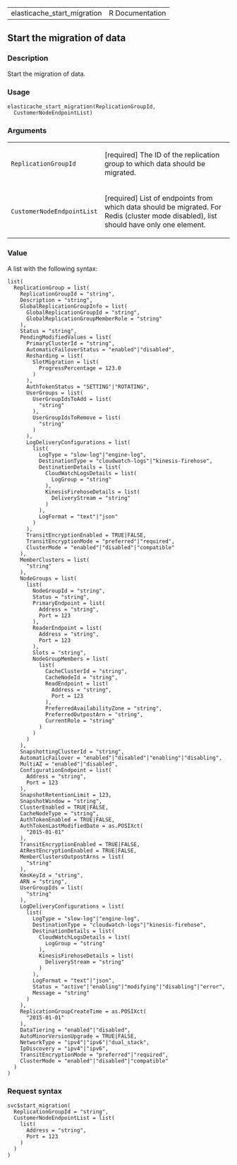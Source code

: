 <table style="width: 100%;">
<tbody>
<tr class="odd">
<td>elasticache_start_migration</td>
<td style="text-align: right;">R Documentation</td>
</tr>
</tbody>
</table>

## Start the migration of data

### Description

Start the migration of data.

### Usage

    elasticache_start_migration(ReplicationGroupId,
      CustomerNodeEndpointList)

### Arguments

<table>
<colgroup>
<col style="width: 35%" />
<col style="width: 65%" />
</colgroup>
<tbody>
<tr class="odd">
<td><code
id="elasticache_start_migration_:_ReplicationGroupId">ReplicationGroupId</code></td>
<td><p>[required] The ID of the replication group to which data should
be migrated.</p></td>
</tr>
<tr class="even">
<td><code
id="elasticache_start_migration_:_CustomerNodeEndpointList">CustomerNodeEndpointList</code></td>
<td><p>[required] List of endpoints from which data should be migrated.
For Redis (cluster mode disabled), list should have only one
element.</p></td>
</tr>
</tbody>
</table>

### Value

A list with the following syntax:

    list(
      ReplicationGroup = list(
        ReplicationGroupId = "string",
        Description = "string",
        GlobalReplicationGroupInfo = list(
          GlobalReplicationGroupId = "string",
          GlobalReplicationGroupMemberRole = "string"
        ),
        Status = "string",
        PendingModifiedValues = list(
          PrimaryClusterId = "string",
          AutomaticFailoverStatus = "enabled"|"disabled",
          Resharding = list(
            SlotMigration = list(
              ProgressPercentage = 123.0
            )
          ),
          AuthTokenStatus = "SETTING"|"ROTATING",
          UserGroups = list(
            UserGroupIdsToAdd = list(
              "string"
            ),
            UserGroupIdsToRemove = list(
              "string"
            )
          ),
          LogDeliveryConfigurations = list(
            list(
              LogType = "slow-log"|"engine-log",
              DestinationType = "cloudwatch-logs"|"kinesis-firehose",
              DestinationDetails = list(
                CloudWatchLogsDetails = list(
                  LogGroup = "string"
                ),
                KinesisFirehoseDetails = list(
                  DeliveryStream = "string"
                )
              ),
              LogFormat = "text"|"json"
            )
          ),
          TransitEncryptionEnabled = TRUE|FALSE,
          TransitEncryptionMode = "preferred"|"required",
          ClusterMode = "enabled"|"disabled"|"compatible"
        ),
        MemberClusters = list(
          "string"
        ),
        NodeGroups = list(
          list(
            NodeGroupId = "string",
            Status = "string",
            PrimaryEndpoint = list(
              Address = "string",
              Port = 123
            ),
            ReaderEndpoint = list(
              Address = "string",
              Port = 123
            ),
            Slots = "string",
            NodeGroupMembers = list(
              list(
                CacheClusterId = "string",
                CacheNodeId = "string",
                ReadEndpoint = list(
                  Address = "string",
                  Port = 123
                ),
                PreferredAvailabilityZone = "string",
                PreferredOutpostArn = "string",
                CurrentRole = "string"
              )
            )
          )
        ),
        SnapshottingClusterId = "string",
        AutomaticFailover = "enabled"|"disabled"|"enabling"|"disabling",
        MultiAZ = "enabled"|"disabled",
        ConfigurationEndpoint = list(
          Address = "string",
          Port = 123
        ),
        SnapshotRetentionLimit = 123,
        SnapshotWindow = "string",
        ClusterEnabled = TRUE|FALSE,
        CacheNodeType = "string",
        AuthTokenEnabled = TRUE|FALSE,
        AuthTokenLastModifiedDate = as.POSIXct(
          "2015-01-01"
        ),
        TransitEncryptionEnabled = TRUE|FALSE,
        AtRestEncryptionEnabled = TRUE|FALSE,
        MemberClustersOutpostArns = list(
          "string"
        ),
        KmsKeyId = "string",
        ARN = "string",
        UserGroupIds = list(
          "string"
        ),
        LogDeliveryConfigurations = list(
          list(
            LogType = "slow-log"|"engine-log",
            DestinationType = "cloudwatch-logs"|"kinesis-firehose",
            DestinationDetails = list(
              CloudWatchLogsDetails = list(
                LogGroup = "string"
              ),
              KinesisFirehoseDetails = list(
                DeliveryStream = "string"
              )
            ),
            LogFormat = "text"|"json",
            Status = "active"|"enabling"|"modifying"|"disabling"|"error",
            Message = "string"
          )
        ),
        ReplicationGroupCreateTime = as.POSIXct(
          "2015-01-01"
        ),
        DataTiering = "enabled"|"disabled",
        AutoMinorVersionUpgrade = TRUE|FALSE,
        NetworkType = "ipv4"|"ipv6"|"dual_stack",
        IpDiscovery = "ipv4"|"ipv6",
        TransitEncryptionMode = "preferred"|"required",
        ClusterMode = "enabled"|"disabled"|"compatible"
      )
    )

### Request syntax

    svc$start_migration(
      ReplicationGroupId = "string",
      CustomerNodeEndpointList = list(
        list(
          Address = "string",
          Port = 123
        )
      )
    )
